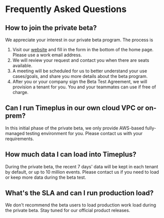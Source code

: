 # Frequently Asked Questions

## How to join the private beta?

We appreciate your interest in our private beta program. The process is

1. Visit our [website](https://timeplus.com) and fill in the form in the bottom of the home page. Please use a work email address.
2. We will review your request and contact you when there are seats available.
3. A meeting will be scheduled for us to better understand your use cases/goals, and share you more details about the beta program.
4. After you or your company sign the Beta Test Agreement, we will provision a tenant for you. You and your teammates can use if free of charge.

## Can I run Timeplus in our own cloud VPC or on-prem?

In this initial phase of the private beta, we only provide AWS-based fully-managed testing environment for you. Please contact us with your requirements.

## How much data I can load into Timeplus?

During the private beta, the recent 7 days' data will be kept in each tenant by default, or up to 10 million events. Please contact us if you need to load or keep more data during the beta test.

## What's the SLA and can I run production load?

We don't recommend the beta users to load production work load during the private beta. Stay tuned for our official product releases.

